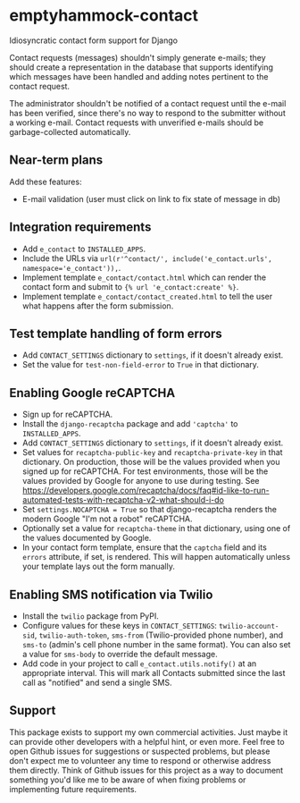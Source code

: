 # emptyhammock-contact

Idiosyncratic contact form support for Django

Contact requests (messages) shouldn't simply generate e-mails; they should create
a representation in the database that supports identifying which messages
have been handled and adding notes pertinent to the contact request.

The administrator shouldn't be notified of a contact request until the e-mail has
been verified, since there's no way to respond to the submitter without a
working e-mail.  Contact requests with unverified e-mails should be
garbage-collected automatically.

## Near-term plans

Add these features:

* E-mail validation (user must click on link to fix state of message in db)

## Integration requirements

* Add `e_contact` to `INSTALLED_APPS`.
* Include the URLs via `url(r'^contact/', include('e_contact.urls', namespace='e_contact')),`.
* Implement template `e_contact/contact.html` which can render the
  contact form and submit to `{% url 'e_contact:create' %}`.
* Implement template `e_contact/contact_created.html` to tell the user
  what happens after the form submission.

## Test template handling of form errors

* Add `CONTACT_SETTINGS` dictionary to `settings`, if it doesn't already exist.
* Set the value for `test-non-field-error` to `True` in that dictionary.

## Enabling Google reCAPTCHA

* Sign up for reCAPTCHA.
* Install the `django-recaptcha` package and add `'captcha'` to `INSTALLED_APPS`.
* Add `CONTACT_SETTINGS` dictionary to `settings`, if it doesn't already exist.
* Set values for `recaptcha-public-key` and `recaptcha-private-key` in that
  dictionary.  On production, those will be the values provided when you signed
  up for reCAPTCHA.  For test environments, those will be the values provided
  by Google for anyone to use during testing.  See
  https://developers.google.com/recaptcha/docs/faq#id-like-to-run-automated-tests-with-recaptcha-v2-what-should-i-do
* Set `settings.NOCAPTCHA = True` so that django-recaptcha renders the modern
  Google "I'm not a robot" reCAPTCHA.
* Optionally set a value for `recaptcha-theme` in that dictionary, using one of
  the values documented by Google.
* In your contact form template, ensure that the `captcha` field and its
  `errors` attribute, if set, is rendered.
  This will happen automatically unless your template lays out the form
  manually.

## Enabling SMS notification via Twilio

* Install the `twilio` package from PyPI.
* Configure values for these keys in `CONTACT_SETTINGS`:  `twilio-account-sid`,
  `twilio-auth-token`, `sms-from` (Twilio-provided phone number), and
  `sms-to` (admin's cell phone number in the same format).  You can also set a
  value for `sms-body` to override the default message.
* Add code in your project to call `e_contact.utils.notify()` at an appropriate
  interval.  This will mark all Contacts submitted since the last call as 
  "notified" and send a single SMS.

## Support

This package exists to support my own commercial activities.  Just maybe it can
provide other developers with a helpful hint, or even more.  Feel free to open
Github issues for suggestions or suspected problems, but please don't expect me
to volunteer any time to respond or otherwise address them directly.  Think of
Github issues for this project as a way to document something you'd like me to
be aware of when fixing problems or implementing future requirements.

